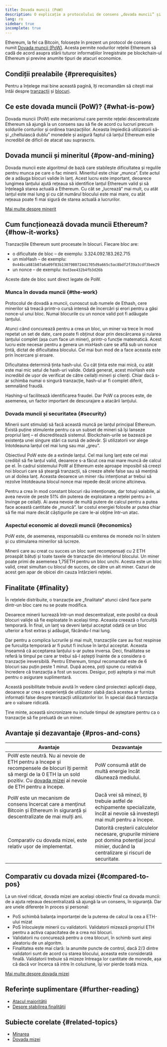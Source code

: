 ```yaml
---
title: Dovada muncii (PoW)
description: O explicație a protocolului de consens „dovada muncii” și a rolului său în Ethereum.
lang: ro
sidebar: true
incomplete: true
---
```


Ethereum, la fel ca Bitcoin, folosește în prezent un protocol de consens numit [Dovada muncii (PoW)](https://wikipedia.org/wiki/Proof_of_work). Acesta permite nodurilor rețelei Ethereum să cadă de acord asupra stării tuturor informațiilor înregistrate pe blockchain-ul Ethereum și previne anumite tipuri de atacuri economice.

## Condiții prealabile {#prerequisites}

Pentru a înțelege mai bine această pagină, îți recomandăm să citești mai întâi despre [tranzacții](/developers/docs/transactions/) și [blocuri](/developers/docs/blocks/).

## Ce este dovada muncii (PoW)? {#what-is-pow}

Dovada muncii (PoW) este mecanismul care permite rețelei descentralizate Ethereum să ajungă la un consens sau să fie de acord cu lucruri precum soldurile conturilor și ordinea tranzacțiilor. Aceasta împiedică utilizatorii să-și „cheltuiască dublu” monedele și asigură faptul că lanțul Ethereum este incredibil de dificil de atacat sau suprascris.

## Dovada muncii și mineritul {#pow-and-mining}

Dovada muncii este algoritmul de bază care stabilește dificultatea și regulile pentru munca pe care o fac minerii. Mineritul este chiar „munca”. Este actul de a adăuga blocuri valide în lanț. Acest lucru este important, deoarece lungimea lanțului ajută rețeaua să identifice lanțul Ethereum valid și să înțeleagă starea actuală a Ethereum. Cu cât se „lucrează” mai mult, cu atât lanțul este mai lung și cu cât numărul blocului este mai mare, cu atât rețeaua poate fi mai sigură de starea actuală a lucrurilor.

[Mai multe despre minerit](/developers/docs/consensus-mechanisms/pow/mining/)

## Cum funcționează dovada muncii Ethereum? {#how-it-works}

Tranzacțiile Ethereum sunt procesate în blocuri. Fiecare bloc are:

- o dificultate de bloc – de exemplu: 3.324.092.183.262.715
- un mixHash – de exemplu: `0x44bca881b07a6a09f83b130798072441705d9a665c5ac8bdf2f39a3cdf3bee29`
- un nonce – de exemplu: `0xd3ee432b4fb3d26b`

Aceste date de bloc sunt direct legate de PoW.

### Munca în dovada muncii {#the-work}

Protocolul de dovadă a muncii, cunoscut sub numele de Ethash, cere minerilor să treacă printr-o cursă intensă de încercări și erori pentru a găsi nonce-ul unui bloc. Numai blocurile cu un nonce valid pot fi adăugate lanțului.

Atunci când concurează pentru a crea un bloc, un miner va trece în mod repetat un set de date, care poate fi obținut doar prin descărcarea și rularea lanțului complet (așa cum face un miner), printr-o funcție matematică. Acest lucru este necesar pentru a genera un mixHash care se află sub un nonce țintă, dictat de dificultatea blocului. Cel mai bun mod de a face aceasta este prin încercare și eroare.

Dificultatea determină ținta hash-ului. Cu cât ținta este mai mică, cu atât este mai mic setul de hash-uri valide. Odată generat, acest mixHash este incredibil de ușor de verificat de către ceilalți mineri și clienți. Chiar dacă s-ar schimba numai o singură tranzacție, hash-ul ar fi complet diferit, semnalând fraudă.

Hashing-ul facilitează identificarea fraudei. Dar PoW ca proces este, de asemenea, un factor important de descurajare a atacării lanțului.

### Dovada muncii și securitatea {#security}

Minerii sunt stimulați să facă această muncă pe lanțul principal Ethereum. Există puține stimulente pentru ca un subset de mineri să își lanseze propriul lanț – el discreditează sistemul. Blockchain-urile se bazează pe existența unei singure stări ca sursă de adevăr. Și utilizatorii vor alege întotdeauna lanțul cel mai lung sau mai „greu”.

Obiectivul PoW este de a extinde lanțul. Cel mai lung lanț este cel mai credibil să fie lanțul valid, deoarece s-a făcut cea mai mare muncă de calcul pe el. În cadrul sistemului PoW al Ethereum este aproape imposibil să creezi noi blocuri care să șteargă tranzacții, să creeze altele false sau să mențină un al doilea lanț. Aceasta deoarece un miner rău intenționat ar trebui să rezolve întotdeauna blocul nonce mai repede decât oricine altcineva.

Pentru a crea în mod constant blocuri rău intenționate, dar totuși valabile, ai avea nevoie de peste 51% din puterea de exploatare a rețelei pentru a-i învinge pe ceilalți. Ai avea nevoie de multă putere de calcul pentru a putea face această cantitate de „muncă”. Iar costul energiei folosite ar putea chiar să fie mai mare decât câștigurile pe care le-ai obține într-un atac.

### Aspectul economic al dovezii muncii {#economics}

PoW este, de asemenea, responsabilă cu emiterea de monede noi în sistem și cu stimularea minerilor să lucreze.

Minerii care au creat cu succes un bloc sunt recompensați cu 2 ETH proaspăt bătuți și toate taxele de tranzacție din interiorul blocului. Un miner poate primi de asemenea 1,75ETH pentru un bloc unchi. Acesta este un bloc valid, creat simultan cu blocul de succes, de către un alt miner. Cazuri de acest gen apar de obicei din cauza întârzierii rețelei.

## Finalitate {#finality}

În rețelele distribuite, o tranzacție are „finalitate” atunci când face parte dintr-un bloc care nu se poate modifica.

Deoarece minerii lucrează într-un mod descentralizat, este posibil ca două blocuri valide să fie exploatate în același timp. Aceasta creează o furculiță temporară. În final, un lanț va deveni lanțul acceptat odată ce un bloc ulterior a fost extras și adăugat, făcându-l mai lung.

Dar pentru a complica lucrurile și mai mult, tranzacțiile care au fost respinse pe furculița temporară ar fi putut fi incluse în lanțul acceptat. Aceasta înseamnă că acceptarea lanțului s-ar putea inversa. Deci, finalitatea se referă la timpul pe care ar trebui să-l aștepți înainte de a considera o tranzacție ireversibilă. Pentru Ethereum, timpul recomandat este de 6 blocuri sau puțin peste 1 minut. După aceea, poți spune cu relativă încredere că tranzacția a fost un succes. Desigur, poți aștepta și mai mult pentru o asigurare suplimentară.

Această posibilitate trebuie avută în vedere când proiectezi aplicații dapp, deoarece ar crea o experiență de utilizator slabă dacă acestea ar furniza informații false despre tranzacții utilizatorilor lor. În special dacă tranzacția are o valoare ridicată.

Ține minte, această sincronizare nu include timpul de așteptare pentru ca o tranzacție să fie preluată de un miner.

## Avantaje și dezavantaje {#pros-and-cons}

| Avantaje                                                                                                                                                                                                                            | Dezavantaje                                                                                                                                   |
| ----------------------------------------------------------------------------------------------------------------------------------------------------------------------------------------------------------------------------------- | --------------------------------------------------------------------------------------------------------------------------------------------- |
| PoW este neutră. Nu ai nevoie de ETH pentru a începe și recompensele de blocuri îți permit să mergi de la 0 ETH la un sold pozitiv. Cu [dovada mizei](/developers/docs/consensus-mechanisms/pos/) ai nevoie de ETH pentru a începe. | PoW consumă atât de multă energie încât dăunează mediului.                                                                                    |
| PoW este un mecanism de consens încercat care a menținut Bitcoin și Ethereum în siguranță și descentralizate de mai mulți ani.                                                                                                      | Dacă vrei să minezi, îți trebuie astfel de echipamente specializate, încât ai nevoie să investești mai mult pentru a începe.                  |
| Comparativ cu dovada mizei, este relativ ușor de implementat.                                                                                                                                                                       | Datorită creșterii calculelor necesare, grupurile miniere pot domina potențial jocul minier, ducând la centralizare și riscuri de securitate. |

## Comparativ cu dovada mizei {#compared-to-pos}

La un nivel ridicat, dovada mizei are același obiectiv final ca dovada muncii: de a ajuta rețeaua descentralizată să ajungă la un consens, în siguranță. Dar are unele diferențe în proces și personal:

- PoS schimbă balanța importanței de la puterea de calcul la cea a ETH-ului mizat
- PoS înlocuiește minerii cu validatorii. Validatorii mizează propriul ETH pentru a activa capacitatea de a crea noi blocuri.
- Validatorii nu concurează pentru a crea blocuri, în schimb sunt aleși aleatoriu de un algoritm.
- Finalitatea este mai clară: la anumite puncte de control, dacă 2/3 dintre validatori sunt de acord cu starea blocului, aceasta este considerată finală. Validatorii trebuie să mizeze întreaga lor cantitate de monede, așa că dacă vor încerca să intre în coluziune, își vor pierde toată miza.

[Mai multe despre dovada mizei](/developers/docs/consensus-mechanisms/pos/)

## Referințe suplimentare {#further-reading}

- [Atacul majorității](https://en.bitcoin.it/wiki/Majority_attack)
- [Despre stabilirea finalității](https://blog.ethereum.org/2016/05/09/on-settlement-finality/)

## Subiecte corelate {#related-topics}

- [Minarea](/developers/docs/consensus-mechanisms/pow/mining/)
- [Dovada mizei](/developers/docs/consensus-mechanisms/pos/)

